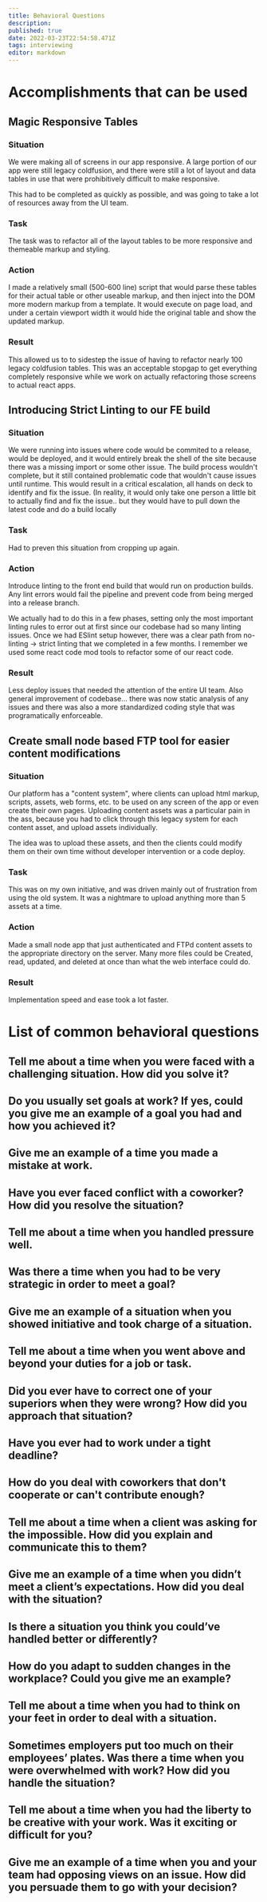 ```yaml
---
title: Behavioral Questions
description: 
published: true
date: 2022-03-23T22:54:58.471Z
tags: interviewing
editor: markdown
---
```


# Accomplishments that can be used
## Magic Responsive Tables
### Situation
We were making all of screens in our app responsive. A large portion of our app were still legacy coldfusion, and there were still a lot of layout and data tables in use that were prohibitively difficult to make responsive. 

This had to be completed as quickly as possible, and was going to take a lot of resources away from the UI team. 
### Task 
The task was to refactor all of the layout tables to be more responsive and themeable markup and styling. 
### Action
I made a relatively small (500-600 line) script that would parse these tables for their actual table or other useable markup, and then inject into the DOM more modern markup from a template. It would execute on page load, and under a certain viewport width it would hide the original table and show the updated markup. 
### Result 
This allowed us to to sidestep the issue of having to refactor nearly 100 legacy coldfusion tables. This was an acceptable stopgap to get everything completely responsive while we work on actually refactoring those screens to actual react apps.
## Introducing Strict Linting to our FE build
### Situation
We were running into issues where code would be commited to a release, would be deployed, and it would entirely break the shell of the site because there was a missing import or some other issue. The build process wouldn't complete, but it still contained problematic code that wouldn't cause issues until runtime. This would result in a critical escalation, all hands on deck to identify and fix the issue. (In reality, it would only take one person a little bit to actually find and fix the issue.. but they would have to pull down the latest code and do a build locally
### Task 
Had to preven this situation from cropping up again. 
### Action
Introduce linting to the front end build that would run on production builds. Any lint errors would fail the pipeline and prevent code from being merged into a release branch. 

We actually had to do this in a few phases, setting only the most important linting rules to error out at first since our codebase had so many linting issues. Once we had ESlint setup however, there was a clear path from no-linting -> strict linting that we completed in a few months. I remember we used some react code mod tools to refactor some of our react code.
### Result
Less deploy issues that needed the attention of the entire UI team. Also general improvement of codebase... there was now static analysis of any issues and there was also a more standardized coding style that was programatically enforceable.

## Create small node based FTP tool for easier content modifications
### Situation
Our platform has a "content system", where clients can upload html markup, scripts, assets, web forms, etc. to be used on any screen of the app or even create their own pages. Uploading content assets was a particular pain in the ass, because you had to click through this legacy system for each content asset, and upload assets individually. 

The idea was to upload these assets, and then the clients could modify them on their own time without developer intervention or a code deploy. 
### Task
This was on my own initiative, and was driven mainly out of frustration from using the old system. It was a nightmare to upload anything more than 5 assets at a time. 
### Action
Made a small node app that just authenticated and FTPd content assets to the appropriate directory on the server. Many more files could be Created, read, updated, and deleted at once than what the web interface could do.
### Result
Implementation speed and ease took a lot faster. 
# List of common behavioral questions
## Tell me about a time when you were faced with a challenging situation. How did you solve it?
## Do you usually set goals at work? If yes, could you give me an example of a goal you had and how you achieved it?
## Give me an example of a time you made a mistake at work. 
## Have you ever faced conflict with a coworker? How did you resolve the situation?
## Tell me about a time when you handled pressure well.
## Was there a time when you had to be very strategic in order to meet a goal?
## Give me an example of a situation when you showed initiative and took charge of a situation.
## Tell me about a time when you went above and beyond your duties for a job or task.
## Did you ever have to correct one of your superiors when they were wrong? How did you approach that situation?
## Have you ever had to work under a tight deadline?
## How do you deal with coworkers that don't cooperate or can't contribute enough? 
## Tell me about a time when a client was asking for the impossible. How did you explain and communicate this to them?
## Give me an example of a time when you didn’t meet a client’s expectations. How did you deal with the situation?
## Is there a situation you think you could’ve handled better or differently?
## How do you adapt to sudden changes in the workplace? Could you give me an example?
## Tell me about a time when you had to think on your feet in order to deal with a situation.
## Sometimes employers put too much on their employees’ plates. Was there a time when you were overwhelmed with work? How did you handle the situation?
## Tell me about a time when you had the liberty to be creative with your work. Was it exciting or difficult for you?
## Give me an example of a time when you and your team had opposing views on an issue. How did you persuade them to go with your decision?